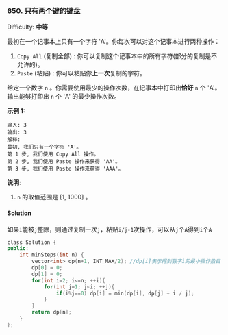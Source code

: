 ### [650\. 只有两个键的键盘](https://leetcode-cn.com/problems/2-keys-keyboard/)

Difficulty: **中等**


最初在一个记事本上只有一个字符 'A'。你每次可以对这个记事本进行两种操作：

1.  `Copy All` (复制全部) : 你可以复制这个记事本中的所有字符(部分的复制是不允许的)。
2.  `Paste` (粘贴) : 你可以粘贴你**上一次**复制的字符。

给定一个数字 `n` 。你需要使用最少的操作次数，在记事本中打印出**恰好** `n` 个 'A'。输出能够打印出 `n` 个 'A' 的最少操作次数。

**示例 1:**

```
输入: 3
输出: 3
解释:
最初, 我们只有一个字符 'A'。
第 1 步, 我们使用 Copy All 操作。
第 2 步, 我们使用 Paste 操作来获得 'AA'。
第 3 步, 我们使用 Paste 操作来获得 'AAA'。
```

**说明:**

1.  `n` 的取值范围是 [1, 1000] 。


#### Solution

如果`i`能被`j`整除，则通过复制一次`j`，粘贴`i/j-1`次操作，可以从`j`个`A`得到`i`个`A`

```cpp
​class Solution {
public:
    int minSteps(int n) {
        vector<int> dp(n+1, INT_MAX/2); //dp[i]表示得到数字i的最小操作数目
        dp[0] = 0;
        dp[1] = 0;
        for(int i=2; i<=n; ++i){
            for(int j=1; j<i; ++j){
                if(i%j==0) dp[i] = min(dp[i], dp[j] + i / j);
            }
        }
        return dp[n];
    }
};
```